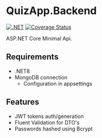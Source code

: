 # QuizApp.Backend
[![.NET](https://github.com/gaplin/QuizApp.Backend/actions/workflows/dotnet.yml/badge.svg?kill_cache=1)](https://github.com/gaplin/QuizApp.Backend/actions/workflows/dotnet.yml)
[![Coverage Status](https://coveralls.io/repos/github/gaplin/QuizApp.Backend/badge.svg)](https://coveralls.io/github/gaplin/QuizApp.Backend)


ASP.NET Core Minimal Api.

## Requirements
- .NET8
- MongoDB connection
  - Configuration in appsettings

## Features
- JWT tokens auth/generation
- Fluent Validation for DTO's
- Passwords hashed using Bcrypt
